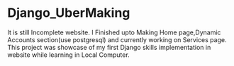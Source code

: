 # Django_UberMaking
It is still Incomplete website. I Finished upto Making Home page,Dynamic Accounts section(use postgresql) and currently working on Services page.
This project was showcase of my first Django skills implementation in website while learning in Local Computer.
